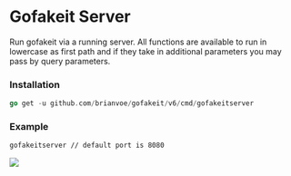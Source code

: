 # Gofakeit Server
Run gofakeit via a running server. 
All functions are available to run in lowercase as first path and if they take in additional parameters you may pass by query parameters.

### Installation
```go
go get -u github.com/brianvoe/gofakeit/v6/cmd/gofakeitserver
```

### Example
```bash
gofakeitserver // default port is 8080
```

![](https://raw.githubusercontent.com/brianvoe/gofakeit/master/cmd/gofakeitserver/server.gif)